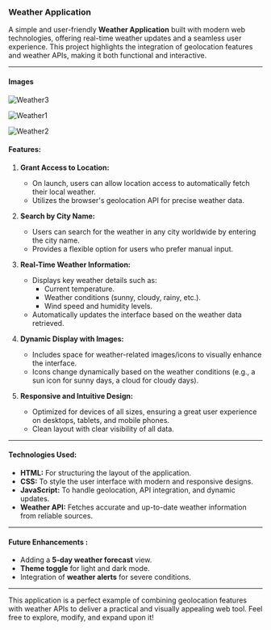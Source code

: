 
### **Weather Application**

A simple and user-friendly **Weather Application** built with modern web technologies, offering real-time weather updates and a seamless user experience. This project highlights the integration of geolocation features and weather APIs, making it both functional and interactive.

---

#### **Images**

![Weather3](https://github.com/user-attachments/assets/f7e7b9b3-ed98-4109-821a-c32ac98bb5ef)

![Weather1](https://github.com/user-attachments/assets/f2ca9276-8417-4727-95cb-4e7cd7c23474)

![Weather2](https://github.com/user-attachments/assets/c4ef96a7-d363-47c9-87ef-023b26f520a6)


#### **Features:**


1. **Grant Access to Location:**
   - On launch, users can allow location access to automatically fetch their local weather.
   - Utilizes the browser's geolocation API for precise weather data.

2. **Search by City Name:**
   - Users can search for the weather in any city worldwide by entering the city name.
   - Provides a flexible option for users who prefer manual input.

3. **Real-Time Weather Information:**
   - Displays key weather details such as:
     - Current temperature.
     - Weather conditions (sunny, cloudy, rainy, etc.).
     - Wind speed and humidity levels.
   - Automatically updates the interface based on the weather data retrieved.

4. **Dynamic Display with Images:**
   - Includes space for weather-related images/icons to visually enhance the interface.
   - Icons change dynamically based on the weather conditions (e.g., a sun icon for sunny days, a cloud for cloudy days).

5. **Responsive and Intuitive Design:**
   - Optimized for devices of all sizes, ensuring a great user experience on desktops, tablets, and mobile phones.
   - Clean layout with clear visibility of all data.

---

#### **Technologies Used:**

- **HTML:** For structuring the layout of the application.
- **CSS:** To style the user interface with modern and responsive designs.
- **JavaScript:** To handle geolocation, API integration, and dynamic updates.
- **Weather API:** Fetches accurate and up-to-date weather information from reliable sources.


---

#### **Future Enhancements :**

- Adding a **5-day weather forecast** view.
- **Theme toggle** for light and dark mode.
- Integration of **weather alerts** for severe conditions.

---

This application is a perfect example of combining geolocation features with weather APIs to deliver a practical and visually appealing web tool. Feel free to explore, modify, and expand upon it!
